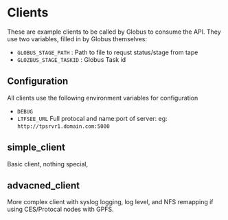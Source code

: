 # Clients

These are example clients to be called by Globus to consume the API.
They use two variables, filled in by Globus themselves:

* `GLOBUS_STAGE_PATH` : Path to file to requst status/stage from tape
* `GLOZBUS_STAGE_TASKID` :  Globus Task id

## Configuration

All clients use the following environment variables for configuration

* `DEBUG`
* `LTFSEE_URL` Full protocal and name:port of server: eg: `http://tpsrvr1.domain.com:5000`

## simple_client

Basic client, nothing special, 

## advacned_client

More complex client with syslog logging, log level, and NFS remapping if using CES/Protocal nodes with GPFS.
